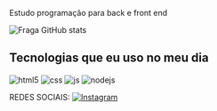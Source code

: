 Estudo programação para back e front end

![Fraga GitHub stats](https://github-readme-stats.vercel.app/api?username=DanielLeaubon&show_icons=true&theme=dracula&count_private=true)

## Tecnologias que eu uso no meu dia

<div style="display: inline_block">
  <img align="center" alt="html5" src="https://img.shields.io/badge/HTML5-E34F26?style=for-the-badge&logo=html5&logoColor=white" />
  <img align="center" alt="css" src="https://img.shields.io/badge/CSS3-1572B6?style=for-the-badge&logo=css3&logoColor=white" />
  <img align="center" alt="js" src="https://img.shields.io/badge/JavaScript-F7DF1E?style=for-the-badge&logo=javascript&logoColor=black" />
  <img align="center" alt="nodejs" src="https://img.shields.io/badge/Node.js-43853D?style=for-the-badge&logo=node.js&logoColor=white" />
  
  
  
  REDES SOCIAIS: [![Instagram](https://img.shields.io/badge/Instagram-E4405F?style=for-the-badge&logo=instagram&logoColor=white)](https://www.instagram.com/daniel_leaubon/)

</div><br/>
